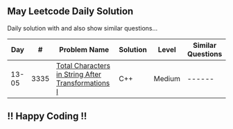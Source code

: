 ## May Leetcode Daily Solution

Daily solution with and also show similar questions...


| Day | # | Problem Name      | Solution                | Level   | Similar Questions |
|-----|---|------------------|---------------------|----------|-----------------------|
| 13-05  | 3335 | [Total Characters in String After Transformations I](https://leetcode.com/problems/largest-number-after-mutating-substring/) | C++ | Medium  | ------ |

## !! Happy Coding !! 
